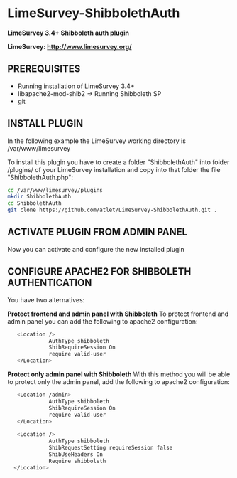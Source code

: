 # LimeSurvey-ShibbolethAuth

**LimeSurvey 3.4+ Shibboleth auth plugin**

**LimeSurvey: http://www.limesurvey.org/**

## PREREQUISITES
* Running installation of LimeSurvey 3.4+
* libapache2-mod-shib2 -> Running Shibboleth SP
* git

## INSTALL PLUGIN

In the following example the LimeSurvey working directory is /var/www/limesurvey

To install this plugin you have to create a folder "ShibbolethAuth" into folder /plugins/ of your LimeSurvey installation and copy into that folder the file "ShibbolethAuth.php":

```bash
cd /var/www/limesurvey/plugins
mkdir ShibbolethAuth
cd ShibbolethAuth
git clone https://github.com/atlet/LimeSurvey-ShibbolethAuth.git .
```
## ACTIVATE PLUGIN FROM ADMIN PANEL

Now you can activate and configure the new installed plugin

## CONFIGURE APACHE2 FOR SHIBBOLETH AUTHENTICATION

You have two alternatives: 

**Protect frontend and admin panel with Shibboleth**
To protect frontend and admin panel you can add the following to apache2 configuration:
```bash
   <Location />
             AuthType shibboleth
             ShibRequireSession On
             require valid-user
   </Location>
```

**Protect only admin panel with Shibboleth**
With this method you will be able to protect only the admin panel, add the following to apache2 configuration:
```bash
   <Location /admin>
             AuthType shibboleth
             ShibRequireSession On
             require valid-user
   </Location>
   
   <Location />
             AuthType shibboleth
             ShibRequestSetting requireSession false
             ShibUseHeaders On
             Require shibboleth
  </Location>
```
